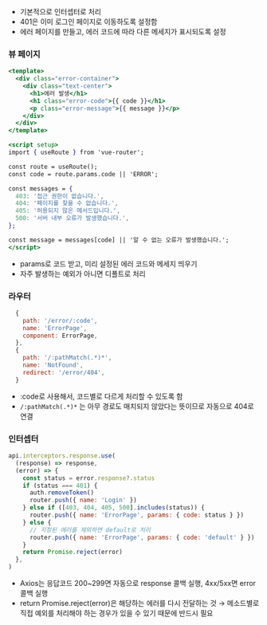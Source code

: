- 기본적으로 인터셉터로 처리
- 401은 이미 로그인 페이지로 이동하도록 설정함
- 에러 페이지를 만들고, 에러 코드에 따라 다른 메세지가 표시되도록 설정

### 뷰 페이지

```jsx
<template>
  <div class="error-container">
    <div class="text-center">
      <h1>에러 발생</h1>
      <h1 class="error-code">{{ code }}</h1>
      <p class="error-message">{{ message }}</p>
    </div>
  </div>
</template>

<script setup>
import { useRoute } from 'vue-router';

const route = useRoute();
const code = route.params.code || 'ERROR';

const messages = {
  403: '접근 권한이 없습니다.',
  404: '페이지를 찾을 수 없습니다.',
  405: '허용되지 않은 메서드입니다.',
  500: '서버 내부 오류가 발생했습니다.',
};

const message = messages[code] || '알 수 없는 오류가 발생했습니다.';
</script>
```

- params로 코드 받고, 미리 설정된 에러 코드와 메세지 띄우기
- 자주 발생하는 예외가 아니면 디폴트로 처리

### 라우터

```jsx
  {
    path: '/error/:code',
    name: 'ErrorPage',
    component: ErrorPage,
  },
  {
    path: '/:pathMatch(.*)*',
    name: 'NotFound',
    redirect: '/error/404',
  }
```

- :code로 사용해서, 코드별로 다르게 처리할 수 있도록 함
- `/:pathMatch(.*)*` 는 아무 경로도 매치되지 않았다는 뜻이므로 자동으로 404로 연결

### 인터셉터

```jsx
api.interceptors.response.use(
  (response) => response,
  (error) => {
    const status = error.response?.status
    if (status === 401) {
      auth.removeToken()
      router.push({ name: 'Login' })
    } else if ([403, 404, 405, 500].includes(status)) {
      router.push({ name: 'ErrorPage', params: { code: status } })
    } else {
      // 지정된 에러를 제외하면 default로 처리
      router.push({ name: 'ErrorPage', params: { code: 'default' } })
    }
    return Promise.reject(error)
  },
)
```

- Axios는 응답코드 200~299면 자동으로 response 콜백 실행,
  4xx/5xx면 error 콜백 실행
- return Promise.reject(error)은 해당하는 에러를 다시 전달하는 것
  → 메소드별로 직접 예외를 처리해야 하는 경우가 있을 수 있기 때문에 반드시 필요
